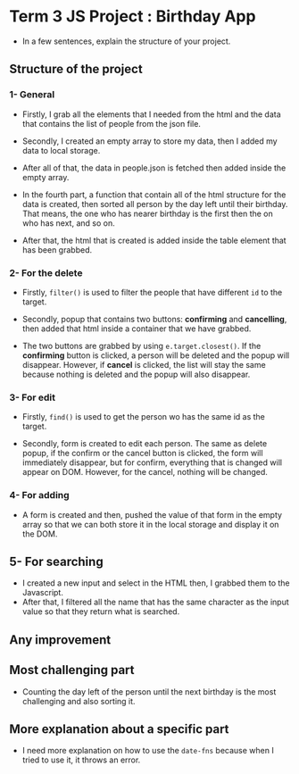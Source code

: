 # Term 3 JS Project : Birthday App

- In a few sentences, explain the structure of your project.

## Structure of the project

### 1- General

- Firstly, I grab all the elements that I needed from the html and the data  that contains the list of people from the json file.

- Secondly, I created an empty array to store my data, then I added my data to local storage.

- After all of that, the data in people.json is fetched then added inside the empty array.

- In the fourth part, a function that contain all of the html structure for the data is created, then sorted all person by the day left until their birthday. That means, the one who has nearer birthday is the first then the on who has next, and so on.

- After that, the html that is created is added inside the table element that has been grabbed.

### 2- For the delete

- Firstly, `filter()` is used to filter the people that have different `id` to the target.

- Secondly, popup that contains two buttons: **confirming** and **cancelling**, then added that html inside a container that we have grabbed.

- The two buttons are grabbed by using `e.target.closest()`. If the **confirming** button is clicked, a person will be deleted and the popup will disappear. However, if **cancel** is clicked, the list will stay the same because nothing is deleted and the popup will also disappear.

### 3- For edit

- Firstly, `find()` is used to get the person wo has the same id as the target.

- Secondly, form is created to edit each person. The same as delete popup, if the confirm or the cancel button is clicked, the form will immediately disappear, but for confirm, everything that is changed will appear on DOM. However, for the cancel, nothing will be changed.

### 4- For adding

- A form is created and then, pushed the value of that form in the empty array so that we can both store it in the local storage and display it on the DOM.

## 5- For searching

- I created a new input and select in the HTML then, I grabbed them to the Javascript.
- After that, I filtered all the name that has the same character as the input value so that they return what is searched.

## Any improvement


## Most challenging part

- Counting the day left of the person until the next birthday is the most challenging and also sorting it.

## More explanation about a specific part

- I need more explanation on how to use the `date-fns` because when I tried to use it, it throws an error.
